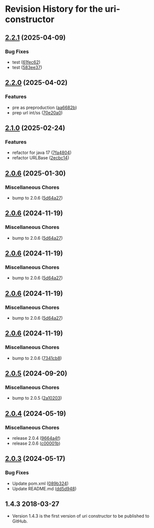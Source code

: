 # Revision History for the uri-constructor

## [2.2.1](https://github.com/dvsa/vol-uri-constructor/compare/v2.2.0...v2.2.1) (2025-04-09)


### Bug Fixes

* test ([61fec62](https://github.com/dvsa/vol-uri-constructor/commit/61fec62a8af31ef1bcd04b97c7456d9713542c6e))
* test ([583ee37](https://github.com/dvsa/vol-uri-constructor/commit/583ee37846285138cbb7c83e9e85f1d06dd57108))

## [2.2.0](https://github.com/dvsa/vol-uri-constructor/compare/v2.1.0...v2.2.0) (2025-04-02)


### Features

* pre as preproduction ([aa6682b](https://github.com/dvsa/vol-uri-constructor/commit/aa6682bbda2d3467acfac539ad285556ee96538c))
* prep url int/ss ([70e20a0](https://github.com/dvsa/vol-uri-constructor/commit/70e20a0dbb17c660c25a5fe990211d89ed9f18b9))

## [2.1.0](https://github.com/dvsa/vol-uri-constructor/compare/v2.0.7...v2.1.0) (2025-02-24)


### Features

* refactor for java 17 ([7fa4804](https://github.com/dvsa/vol-uri-constructor/commit/7fa48044233f529a17e96cba1c150e4f06f52370))
* refactor URLBase ([2ecbc14](https://github.com/dvsa/vol-uri-constructor/commit/2ecbc14707663d5033670f980002975e154e701e))

## [2.0.6](https://github.com/dvsa/vol-uri-constructor/compare/v2.0.6...v2.0.6) (2025-01-30)


### Miscellaneous Chores

* bump to 2.0.6 ([5d64a27](https://github.com/dvsa/vol-uri-constructor/commit/5d64a279f5d03ac44df319241c60045f61409fb2))

## [2.0.6](https://github.com/dvsa/vol-uri-constructor/compare/v2.0.6...v2.0.6) (2024-11-19)


### Miscellaneous Chores

* bump to 2.0.6 ([5d64a27](https://github.com/dvsa/vol-uri-constructor/commit/5d64a279f5d03ac44df319241c60045f61409fb2))

## [2.0.6](https://github.com/dvsa/vol-uri-constructor/compare/v2.0.6...v2.0.6) (2024-11-19)


### Miscellaneous Chores

* bump to 2.0.6 ([5d64a27](https://github.com/dvsa/vol-uri-constructor/commit/5d64a279f5d03ac44df319241c60045f61409fb2))

## [2.0.6](https://github.com/dvsa/vol-uri-constructor/compare/v2.0.6...v2.0.6) (2024-11-19)


### Miscellaneous Chores

* bump to 2.0.6 ([5d64a27](https://github.com/dvsa/vol-uri-constructor/commit/5d64a279f5d03ac44df319241c60045f61409fb2))

## [2.0.6](https://github.com/dvsa/vol-uri-constructor/compare/v2.0.5...v2.0.6) (2024-11-19)


### Miscellaneous Chores

* bump to 2.0.6 ([7341cb8](https://github.com/dvsa/vol-uri-constructor/commit/7341cb8fd38545d468f8cc289496de275165e495))

## [2.0.5](https://github.com/dvsa/vol-uri-constructor/compare/v2.0.4...v2.0.5) (2024-09-20)


### Miscellaneous Chores

* bump to 2.0.5 ([2a10203](https://github.com/dvsa/vol-uri-constructor/commit/2a10203e94d03567bf587cf126c9904b2d7d105f))

## [2.0.4](https://github.com/dvsa/vol-uri-constructor/compare/v2.0.3...v2.0.4) (2024-05-19)


### Miscellaneous Chores

* release 2.0.4 ([9664a4f](https://github.com/dvsa/vol-uri-constructor/commit/9664a4fd311016adef968dec415fb0b880a7936e))
* release 2.0.6 ([c00001b](https://github.com/dvsa/vol-uri-constructor/commit/c00001b784f93e8e76efa39992b86e00d4f7435f))

## [2.0.3](https://github.com/dvsa/vol-uri-constructor/compare/2.0.2...v2.0.3) (2024-05-17)


### Bug Fixes

* Update pom.xml ([089b324](https://github.com/dvsa/vol-uri-constructor/commit/089b32490756742e000207748da5d995cb02d464))
* Update README.md ([dd5d948](https://github.com/dvsa/vol-uri-constructor/commit/dd5d948d636d5cc4cf7c3d35694e528000008a3b))

## 1.4.3 2018-03-27
* Version 1.4.3 is the first version of uri constructor to be published to GitHub.

